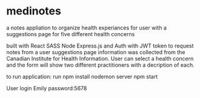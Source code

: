 # medinotes
a notes appliation to organize health experiances for user with a suggestions page for five different health concerns

built with React SASS Node Express.js and Auth with JWT token to request notes from a user
suggestions page information was collected from the Canadian Institute for Health Information. 
User can select a health concern and the form will show two different practitioners 
with a decription of each. 

to run application:
run npm install
nodemon server
npm start 

User login
Emily
password:5678
